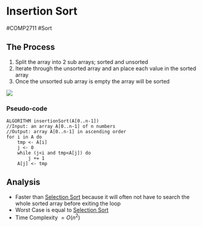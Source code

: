 # Insertion Sort
#COMP2711 #Sort
## The Process
1. Split the array into 2 sub arrays; sorted and unsorted
2. Iterate through the unsorted array and an place each value in the sorted array
3. Once the unsorted sub array is empty the array will be sorted

![](insertion-sort.png)
### Pseudo-code
```pseudocode
ALGORITHM insertionSort(A[0..n-1])
//Input: an array A[0..n-1] of n numbers
//Output: array A[0..n-1] in ascending order
for i in A do
	tmp <- A[i]
	j <- 0
	while (j<i and tmp<A[j]) do
		j += 1
	A[j] <- tmp
```
## Analysis
- Faster than [Selection Sort](Selection%20Sort.md) because it will often not have to search the whole sorted array before exiting the loop
- Worst Case is equal to [Selection Sort](Selection%20Sort.md)
- Time Complexity $= O(n^2)$